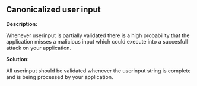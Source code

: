 
Canonicalized user input
-------

**Description:**

Whenever userinput is partially validated there is a high probability that the application 
misses a malicious input which could execute into a succesfull attack on your application.


**Solution:**

All userinput should be validated whenever the userinput string is complete and is being 
processed by your application.
